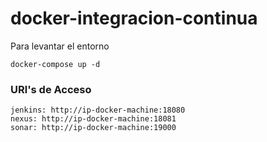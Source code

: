 # docker-integracion-continua


Para levantar el entorno

```
docker-compose up -d
```

### URl's de Acceso

```
jenkins: http://ip-docker-machine:18080
nexus: http://ip-docker-machine:18081
sonar: http://ip-docker-machine:19000

```
